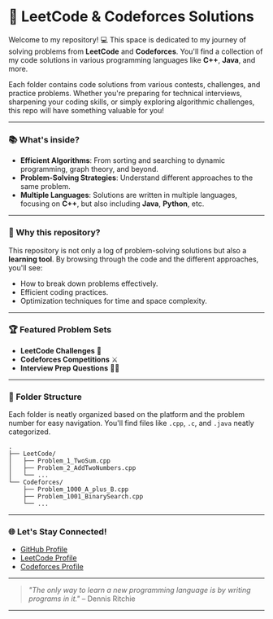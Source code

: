 

# 🚀 LeetCode & Codeforces Solutions

Welcome to my repository! 💻 This space is dedicated to my journey of solving problems from **LeetCode** and **Codeforces**. You'll find a collection of my code solutions in various programming languages like **C++**, **Java**, and more.

Each folder contains code solutions from various contests, challenges, and practice problems. Whether you're preparing for technical interviews, sharpening your coding skills, or simply exploring algorithmic challenges, this repo will have something valuable for you!

---

### 📚 What's inside?

- **Efficient Algorithms**: From sorting and searching to dynamic programming, graph theory, and beyond.
- **Problem-Solving Strategies**: Understand different approaches to the same problem.
- **Multiple Languages**: Solutions are written in multiple languages, focusing on **C++**, but also including **Java**, **Python**, etc.

---

### 🌟 Why this repository?

This repository is not only a log of problem-solving solutions but also a **learning tool**. By browsing through the code and the different approaches, you'll see:

- How to break down problems effectively.
- Efficient coding practices.
- Optimization techniques for time and space complexity.

---

### 🏆 Featured Problem Sets

- **LeetCode Challenges** 🧠
- **Codeforces Competitions** ⚔️
- **Interview Prep Questions** 👨‍💻

---

### 📂 Folder Structure

Each folder is neatly organized based on the platform and the problem number for easy navigation. You'll find files like `.cpp`, `.c`, and `.java` neatly categorized.

```
.
├── LeetCode/
│   ├── Problem_1_TwoSum.cpp
│   ├── Problem_2_AddTwoNumbers.cpp
│   └── ...
└── Codeforces/
    ├── Problem_1000_A_plus_B.cpp
    ├── Problem_1001_BinarySearch.cpp
    └── ...
```
---

### 🌐 Let's Stay Connected!

- [GitHub Profile](https://github.com/thexayotbe)
- [LeetCode Profile](https://leetcode.com/u/1the_xayotbe_/)
- [Codeforces Profile](https://codeforces.com/profile/absolute00)

---

> _"The only way to learn a new programming language is by writing programs in it."_ – Dennis Ritchie

---



